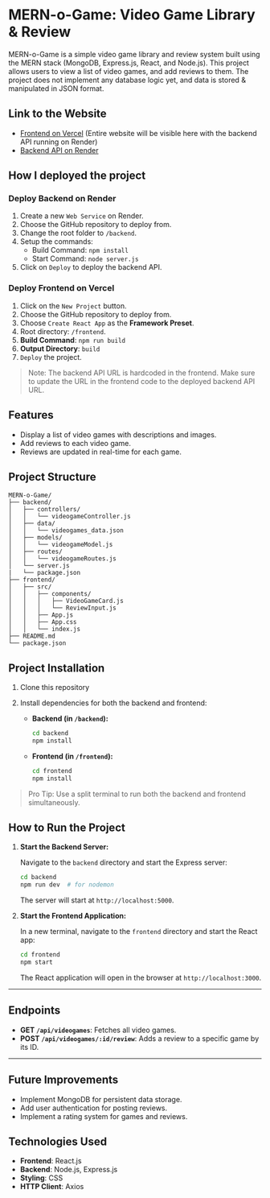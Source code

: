 # MERN-o-Game: Video Game Library & Review

MERN-o-Game is a simple video game library and review system built using the MERN stack (MongoDB, Express.js, React, and Node.js). This project allows users to view a list of video games, and add reviews to them. The project does not implement any database logic yet, and data is stored & manipulated in JSON format.

## Link to the Website

- [Frontend on Vercel](https://mern-o-game-frontend2.vercel.app/) (Entire website will be visible here with the backend API running on Render)
- [Backend API on Render](https://mern-o-game-backend.onrender.com/)

## How I deployed the project

### Deploy Backend on Render

1. Create a new `Web Service` on Render.
2. Choose the GitHub repository to deploy from.
3. Change the root folder to `/backend`.
4. Setup the commands:
   - Build Command: `npm install`
   - Start Command: `node server.js`
5. Click on `Deploy` to deploy the backend API.

### Deploy Frontend on Vercel

1. Click on the `New Project` button.
2. Choose the GitHub repository to deploy from.
3. Choose `Create React App` as the **Framework Preset**.
4. Root directory: `/frontend`.
5. **Build Command**: `npm run build`
6. **Output Directory**: `build`
7. `Deploy` the project.

> Note: The backend API URL is hardcoded in the frontend. Make sure to update the URL in the frontend code to the deployed backend API URL.

## Features

- Display a list of video games with descriptions and images.
- Add reviews to each video game.
- Reviews are updated in real-time for each game.

## Project Structure

```plaintext
MERN-o-Game/
├── backend/
│   ├── controllers/
│   │   └── videogameController.js
│   ├── data/
│   │   └── videogames_data.json
│   ├── models/
│   │   └── videogameModel.js
│   ├── routes/
│   │   └── videogameRoutes.js
│   └── server.js
|   └── package.json
├── frontend/
│   ├── src/
│   │   ├── components/
│   │   │   ├── VideoGameCard.js
│   │   │   └── ReviewInput.js
│   │   ├── App.js
│   │   ├── App.css
│   │   └── index.js
├── README.md
└── package.json
```

## Project Installation

1. Clone this repository

2. Install dependencies for both the backend and frontend:

   - **Backend (in `/backend`):**

     ```bash
     cd backend
     npm install
     ```

   - **Frontend (in `/frontend`):**

     ```bash
     cd frontend
     npm install
     ```

> Pro Tip: Use a split terminal to run both the backend and frontend simultaneously.

## How to Run the Project

1. **Start the Backend Server:**

   Navigate to the `backend` directory and start the Express server:

   ```bash
   cd backend
   npm run dev  # for nodemon
   ```

   The server will start at `http://localhost:5000`.

2. **Start the Frontend Application:**

   In a new terminal, navigate to the `frontend` directory and start the React app:

   ```bash
   cd frontend
   npm start
   ```

   The React application will open in the browser at `http://localhost:3000`.

---

## Endpoints

- **GET `/api/videogames`**: Fetches all video games.
- **POST `/api/videogames/:id/review`**: Adds a review to a specific game by its ID.

---

## Future Improvements

- Implement MongoDB for persistent data storage.
- Add user authentication for posting reviews.
- Implement a rating system for games and reviews.

## Technologies Used

- **Frontend**: React.js
- **Backend**: Node.js, Express.js
- **Styling**: CSS
- **HTTP Client**: Axios
